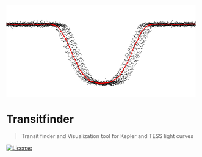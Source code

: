 ![transit](/media/transitlogo.png) 

# Transitfinder

> Transit finder and Visualization tool for Kepler and TESS light curves

[![License](http://img.shields.io/:license-mit-blue.svg?style=flat-square)](http://badges.mit-license.org)


